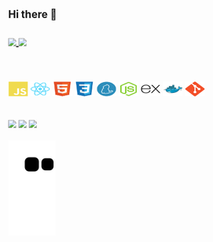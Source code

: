 <h2> Hi there 👋 <h2/>

<div>
  <a href="https://github.com/AmauriLima">
  <img height=160em align="center" src="https://github-readme-stats.vercel.app/api?username=AmauriLima&count_private=true&show_icons=true&theme=tokyonight" />
  <img height=160em align="center" src="https://github-readme-stats.vercel.app/api/top-langs/?username=AmauriLima&layout=compact&theme=tokyonight" />
</div>
  
  ##
  
<div style="display: inline-block"><br>
  <img align="center" alt="Amauri-Js" height="30" width="40" src="https://raw.githubusercontent.com/devicons/devicon/master/icons/javascript/javascript-plain.svg">
  <img align="center" alt="Amauri-React" height="30" width="40" src="https://raw.githubusercontent.com/devicons/devicon/master/icons/react/react-original.svg">
  <img align="center" alt="Amauri-HTML" height="30" width="40" src="https://raw.githubusercontent.com/devicons/devicon/master/icons/html5/html5-original.svg">
  <img align="center" alt="Amauri-CSS" height="30" width="40" src="https://raw.githubusercontent.com/devicons/devicon/master/icons/css3/css3-original.svg">
  <img align="center" alt="Amauri-Yarn" height="30" width="40" src="https://raw.githubusercontent.com/devicons/devicon/master/icons/yarn/yarn-original.svg">
  <img align="center" alt="Amauri-NodeJS" height="30" width="40" src="https://raw.githubusercontent.com/devicons/devicon/master/icons/nodejs/nodejs-original.svg">
  <img align="center" alt="Amauri-Express" height="30" width="40" src="https://raw.githubusercontent.com/devicons/devicon/master/icons/express/express-original.svg">
  <img align="center" alt="Amauri-Docker" height="30" width="40" src="https://raw.githubusercontent.com/devicons/devicon/master/icons/docker/docker-original.svg">
  <img align="center" alt="Amauri-Git" height="30" width="40" src="https://raw.githubusercontent.com/devicons/devicon/master/icons/git/git-original.svg">
</div>
  
##
<div>
    <a href="https://www.instagram.com/amauri_jr_lima/" target="_blank"><img src="https://img.shields.io/badge/-Instagram-%23E4405F?style=for-the-badge&logo=instagram&logoColor=white"></a>
    <a href="https://www.linkedin.com/in/amauri-lima/" target="_blank" rel="noopener"><img src="https://img.shields.io/badge/-LinkedIn-%230077B5?style=for-the-badge&logo=linkedin&logoColor=white"></a>
    <a href="mailto: amauri.plimaj@gmail.com" target="_blank"><img src="https://img.shields.io/badge/-Gmail-%23333?style=for-the-badge&logo=gmail&logoColor=white"></a>
  
  ![Snake animation](https://github.com/AmauriLima/AmauriLima/blob/output/github-contribution-grid-snake.svg)
</div>
